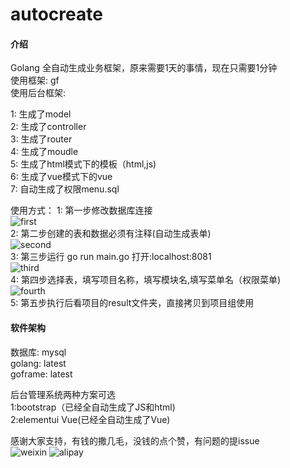 # autocreate

#### 介绍
Golang 全自动生成业务框架，原来需要1天的事情，现在只需要1分钟<br/>
使用框架: gf<br/>
使用后台框架:<br/>

1: 生成了model<br/>
2: 生成了controller<br/>
3: 生成了router<br/>
4: 生成了moudle<br/>
5: 生成了html模式下的模板（html,js)<br/>
6: 生成了vue模式下的vue<br/>
7: 自动生成了权限menu.sql<br/>

使用方式：
1: 第一步修改数据库连接<br/>
![first](https://github.com/CrazyRocks/autocreate/blob/master/intro/1.jpg)<br/>
2: 第二步创建的表和数据必须有注释(自动生成表单)<br/>
![second](https://github.com/CrazyRocks/autocreate/blob/master/intro/2.png)<br/>
3: 第三步运行 go run main.go 打开:localhost:8081<br/>
![third](https://github.com/CrazyRocks/autocreate/blob/master/intro/3.png)<br/>
4: 第四步选择表，填写项目名称，填写模块名,填写菜单名（权限菜单)<br/>
![fourth](https://github.com/CrazyRocks/autocreate/blob/master/intro/4.jpg)<br/>
5: 第五步执行后看项目的result文件夹，直接拷贝到项目组使用<br/>

#### 软件架构
数据库: mysql<br/>
golang: latest<br/>
goframe: latest<br/>

后台管理系统两种方案可选<br/>
1:bootstrap（已经全自动生成了JS和html)<br/>
2:elementui Vue(已经全自动生成了Vue)<br/>

感谢大家支持，有钱的撒几毛，没钱的点个赞，有问题的提issue<br/>
![weixin](https://github.com/CrazyRocks/autocreate/blob/master/intro/weixin.jpg)
![alipay](https://github.com/CrazyRocks/autocreate/blob/master/intro/alipay.jpg)